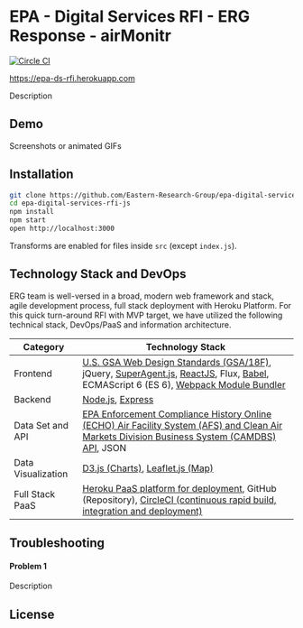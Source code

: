 # EPA - Digital Services RFI - ERG Response - airMonitr
[![Circle CI](https://circleci.com/gh/Eastern-Research-Group/epa-digital-services-rfi-js/tree/master.svg?style=svg)](https://circleci.com/gh/Eastern-Research-Group/epa-digital-services-rfi-js/tree/master)

https://epa-ds-rfi.herokuapp.com

Description

## Demo

Screenshots or animated GIFs

## Installation

```bash
git clone https://github.com/Eastern-Research-Group/epa-digital-services-rfi-js.git
cd epa-digital-services-rfi-js
npm install
npm start
open http://localhost:3000
```

Transforms are enabled for files inside `src` (except `index.js`).

## Technology Stack and DevOps
ERG team is well-versed in a broad, modern web framework and stack, agile development process, full stack deployment with Heroku Platform. For this quick turn-around RFI with MVP target, we have utilized the following technical stack, DevOps/PaaS and information architecture.

|Category	|Technology Stack|
|---------|-----------------|
|Frontend |	[U.S. GSA Web Design Standards (GSA/18F)](https://playbook.cio.gov/designstandards/), jQuery, [SuperAgent.js](https://github.com/visionmedia/superagent), [ReactJS](http://facebook.github.io/react/), Flux, [Babel](https://babeljs.io/), ECMAScript 6 (ES 6), [Webpack Module Bundler](http://webpack.github.io/)|
|Backend	| [Node.js](https://nodejs.org/en/), [Express](http://expressjs.com/)
|Data Set and API |	[EPA Enforcement Compliance History Online (ECHO) Air Facility System (AFS) and Clean Air Markets Division Business System (CAMDBS) API](http://echo.epa.gov/resources/echo-data/about-the-data#sources), JSON|
|Data Visualization |	[D3.js (Charts)](http://d3js.org/), [Leaflet.js (Map)](http://leafletjs.com/)|
|Full Stack PaaS	| [Heroku PaaS platform for deployment](https://www.heroku.com/), GitHub (Repository), [CircleCI (continuous rapid build, integration and deployment)](https://circleci.com/)

## Troubleshooting

#### Problem 1

Description

## License
